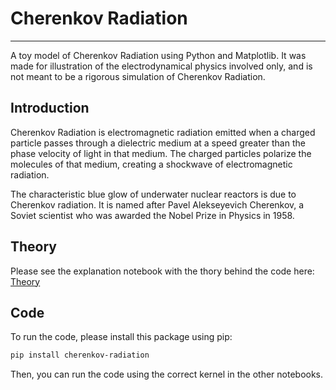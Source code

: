 # Cherenkov Radiation
---

A toy model of Cherenkov Radiation using Python and Matplotlib. It was made for illustration of the electrodynamical physics involved only, and is not meant to be a rigorous simulation of Cherenkov Radiation.

## Introduction

Cherenkov Radiation is electromagnetic radiation emitted when a charged particle passes through a dielectric medium at a speed greater than the phase velocity of light in that medium. The charged particles polarize the molecules of that medium, creating a shockwave of electromagnetic radiation.

The characteristic blue glow of underwater nuclear reactors is due to Cherenkov radiation. It is named after Pavel Alekseyevich Cherenkov, a Soviet scientist who was awarded the Nobel Prize in Physics in 1958.

## Theory

Please see the explanation notebook with the thory behind the code here: [Theory](/notebooks/01_theory.ipynb)

## Code

To run the code, please install this package using pip:

```bash
pip install cherenkov-radiation
```

Then, you can run the code using the correct kernel in the other notebooks.



